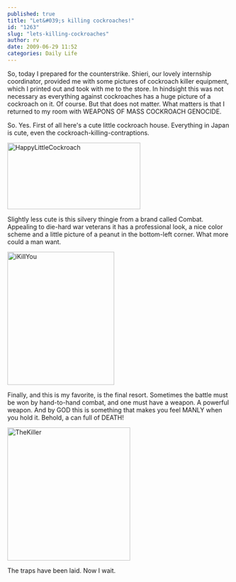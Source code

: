 ```yaml
---
published: true
title: "Let&#039;s killing cockroaches!"
id: "1263"
slug: "lets-killing-cockroaches"
author: rv
date: 2009-06-29 11:52
categories: Daily Life
---
```

So, today I prepared for the counterstrike. Shieri, our lovely internship coordinator, provided me with some pictures of cockroach killer equipment, which I printed out and took with me to the store. In hindsight this was not necessary as everything against cockroaches has a huge picture of a cockroach on it. Of course. But that does not matter. What matters is that I returned to my room with WEAPONS OF MASS COCKROACH GENOCIDE.

So. Yes. First of all here's a cute little cockroach house. Everything in Japan is cute, even the cockroach-killing-contraptions.

<a href="https://s3.amazonaws.com/cfwblog/uploads/2009/06/happylittlecockroach.jpg"><img class="aligncenter size-medium wp-image-1264" title="HappyLittleCockroach" src="https://s3.amazonaws.com/cfwblog/uploads/2009/06/happylittlecockroach.jpg?w=300" alt="HappyLittleCockroach" width="300" height="150" /></a>

Slightly less cute is this silvery thingie from a brand called Combat. Appealing to die-hard war veterans it has a professional look, a nice color scheme and a little picture of a peanut in the bottom-left corner. What more could a man want.

<a href="https://s3.amazonaws.com/cfwblog/uploads/2009/06/ikillyou.jpg"><img class="aligncenter size-medium wp-image-1265" title="iKillYou" src="https://s3.amazonaws.com/cfwblog/uploads/2009/06/ikillyou.jpg?w=241" alt="iKillYou" width="241" height="300" /></a>

Finally, and this is my favorite, is the final resort. Sometimes the battle must be won by hand-to-hand combat, and one must have a weapon. A powerful weapon. And by GOD this is something that makes you feel MANLY when you hold it. Behold, a can full of DEATH!

<a href="https://s3.amazonaws.com/cfwblog/uploads/2009/06/thekiller.jpg"><img class="aligncenter size-medium wp-image-1266" title="TheKiller" src="https://s3.amazonaws.com/cfwblog/uploads/2009/06/thekiller.jpg?w=277" alt="TheKiller" width="277" height="300" /></a>

The traps have been laid. Now I wait.